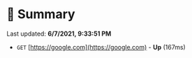 # 📖 Summary
Last updated: **6/7/2021, 9:33:51 PM**

- `GET` [https://google.com](https://google.com) - **Up** (167ms)
